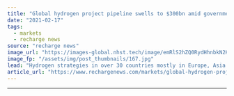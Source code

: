 ```yaml
---
title: "Global hydrogen project pipeline swells to $300bn amid government pledges"
date: "2021-02-17"
tags: 
  - markets
  - recharge news
source: "recharge news"
image_url: "https://images-global.nhst.tech/image/emRlS2hZQ0RydHhnbkN2KzRKL3pnODNGd0UwUHVUYUJHYlhlOWRlMlJQTT0=/nhst/binary/27dd5ebddde440eb6d5a8381fdbb895c"
image_fp: "/assets/img/post_thumbnails/167.jpg"
lead: "Hydrogen strategies in over 30 countries mostly in Europe, Asia and Australia help push 228 large-scale projects along the value chain, report says"
article_url: "https://www.rechargenews.com/markets/global-hydrogen-project-pipeline-swells-to-300bn-amid-government-pledges/2-1-964899"
---
```


---
